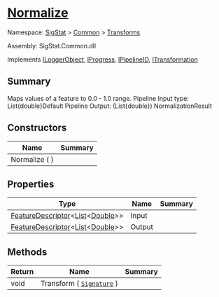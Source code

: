 # [Normalize](./Normalize.md)

Namespace: [SigStat]() > [Common]() > [Transforms]()

Assembly: SigStat.Common.dll

Implements [ILoggerObject](./../ILoggerObject.md), [IProgress](./../Helpers/IProgress.md), [IPipelineIO](./../Pipeline/IPipelineIO.md), [ITransformation](./../ITransformation.md)

## Summary
Maps values of a feature to 0.0 - 1.0 range.  <para>Pipeline Input type: List{double}</para><para>Default Pipeline Output: (List{double}) NormalizationResult</para>

## Constructors

| Name | Summary | 
| --- | --- | 
| Normalize (  ) |  | 


## Properties

| Type | Name | Summary | 
| --- | --- | --- | 
| [FeatureDescriptor](./../FeatureDescriptor-1.md)\<[List](https://docs.microsoft.com/en-us/dotnet/api/System.Collections.Generic.List-1)\<[Double](https://docs.microsoft.com/en-us/dotnet/api/System.Double)>> | Input |  | 
| [FeatureDescriptor](./../FeatureDescriptor-1.md)\<[List](https://docs.microsoft.com/en-us/dotnet/api/System.Collections.Generic.List-1)\<[Double](https://docs.microsoft.com/en-us/dotnet/api/System.Double)>> | Output |  | 


## Methods

| Return | Name | Summary | 
| --- | --- | --- | 
| void | Transform ( [`Signature`](./../Signature.md) ) |  | 



